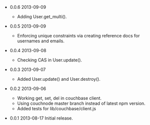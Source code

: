 - 0.0.6 2013-09-09
  - Adding User.get_multi().

- 0.0.5 2013-09-09
  - Enforcing unique constraints via creating reference docs for usernames and emails.

- 0.0.4 2013-09-08
  - Checking CAS in User.update().

- 0.0.3 2013-09-07
  - Added User.update() and User.destroy().

- 0.0.2 2013-09-06
  - Working get, set, del in couchbase client.
  - Using couchnode master branch instead of latest npm version.
  - Added tests for lib/couchbase/client.js

- 0.0.1 2013-08-17
  Initial release.
